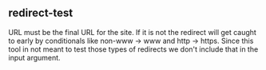 ## redirect-test

URL must be the final URL for the site. If it is not the redirect will get caught to early by conditionals like non-www -> www and http -> https. Since this tool in not meant to test those types of redirects we don't include that in the input argument. 
